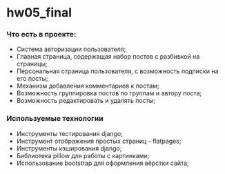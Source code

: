 # hw05_final

### Что есть в проекте:
* Система авторизации пользователя;
* Главная страница, содержащая набор постов с разбивкой на страницы;
* Персональная страница пользователя, с возможность подписки на его посты;
* Механизм добавления комментариев к постам;
* Возможность группировка постов по группам и автору поста;
* Возможность редактировать и удалять посты;

### Используемые технологии
* Инструменты тестирования django;
* Инструмент отображения простых страниц - flatpages;
* Инструменты кэширования django;
* Библиотека pillow для работы с картинками;
* Использование bootstrap для оформления вёрстки сайта;
